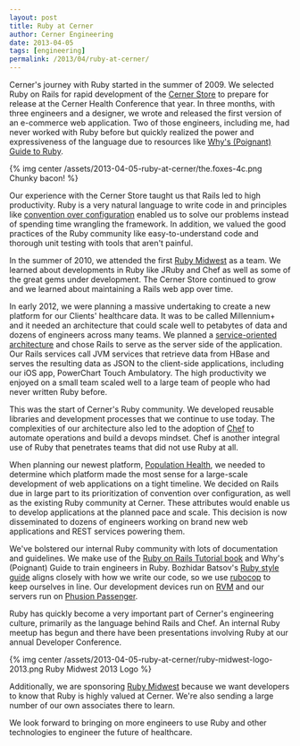 ```yaml
---
layout: post
title: Ruby at Cerner
author: Cerner Engineering
date: 2013-04-05
tags: [engineering]
permalink: /2013/04/ruby-at-cerner/
---
```


Cerner's journey with Ruby started in the summer of 2009. We selected Ruby on Rails for rapid development of the [Cerner Store](https://store.cerner.com/) to prepare for release at the Cerner Health Conference that year. In three months, with three engineers and a designer, we wrote and released the first version of an e-commerce web application. Two of those engineers, including me, had never worked with Ruby before but quickly realized the power and expressiveness of the language due to resources like [Why's (Poignant) Guide to Ruby](http://mislav.uniqpath.com/poignant-guide/).

{% img center /assets/2013-04-05-ruby-at-cerner/the.foxes-4c.png Chunky bacon! %}

Our experience with the Cerner Store taught us that Rails led to high productivity. Ruby is a very natural language to write code in and principles like [convention over configuration](http://en.wikipedia.org/wiki/Convention_over_configuration) enabled us to solve our problems instead of spending time wrangling the framework. In addition, we valued the good practices of the Ruby community like easy-to-understand code and thorough unit testing with tools that aren't painful.

In the summer of 2010, we attended the first [Ruby Midwest](http://rubymidwest.com/) as a team. We learned about developments in Ruby like JRuby and Chef as well as some of the great gems under development. The Cerner Store continued to grow and we learned about maintaining a Rails web app over time.

In early 2012, we were planning a massive undertaking to create a new platform for our Clients' healthcare data. It was to be called Millennium+ and it needed an architecture that could scale well to petabytes of data and dozens of engineers across many teams. We planned a [service-oriented architecture](http://engineering.cerner.com/2013/02/near-real-time-processing-over-hadoop-and-hbase/) and chose Rails to serve as the server side of the application. Our Rails services call JVM services that retrieve data from HBase and serves the resulting data as JSON to the client-side applications, including our iOS app, PowerChart Touch Ambulatory. The high productivity we enjoyed on a small team scaled well to a large team of people who had never written Ruby before.

This was the start of Cerner's Ruby community. We developed reusable libraries and development processes that we continue to use today. The complexities of our architecture also led to the adoption of [Chef](http://www.opscode.com/chef/) to automate operations and build a devops mindset. Chef is another integral use of Ruby that penetrates teams that did not use Ruby at all.

When planning our newest platform, [Population Health](http://www.cerner.com/blog/population_health_management_collaboration_with_advocate_physician_partners/), we needed to determine which platform made the most sense for a large-scale development of web applications on a tight timeline. We decided on Rails due in large part to its prioritization of convention over configuration, as well as the existing Ruby community at Cerner. These attributes would enable us to develop applications at the planned pace and scale. This decision is now disseminated to dozens of engineers working on brand new web applications and REST services powering them.

We've bolstered our internal Ruby community with lots of documentation and guidelines. We make use of the [Ruby on Rails Tutorial book](http://ruby.railstutorial.org/ruby-on-rails-tutorial-book) and Why's (Poignant) Guide to train engineers in Ruby. Bozhidar Batsov's [Ruby style guide](https://github.com/bbatsov/ruby-style-guide) aligns closely with how we write our code, so we use [rubocop](https://github.com/bbatsov/rubocop) to keep ourselves in line. Our development devices run on [RVM](https://rvm.io/) and our servers run on [Phusion Passenger](https://www.phusionpassenger.com/).

Ruby has quickly become a very important part of Cerner's engineering culture, primarily as the language behind Rails and Chef. An internal Ruby meetup has begun and there have been presentations involving Ruby at our annual Developer Conference.

{% img center /assets/2013-04-05-ruby-at-cerner/ruby-midwest-logo-2013.png Ruby Midwest 2013 Logo %}

Additionally, we are sponsoring [Ruby Midwest](http://rubymidwest.com/) because we want developers to know that Ruby is highly valued at Cerner. We're also sending a large number of our own associates there to learn.

We look forward to bringing on more engineers to use Ruby and other technologies to engineer the future of healthcare.
